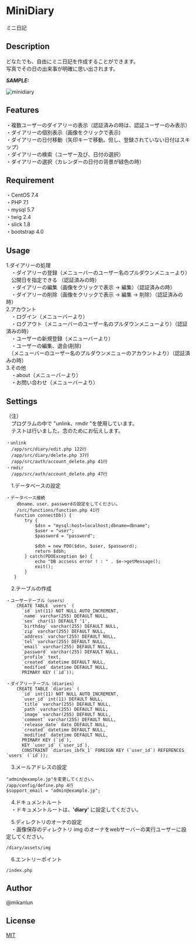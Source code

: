 # MiniDiary

ミニ日記

## Description

どなたでも、自由にミニ日記を作成することができます。  
写真でその日の出来事が明確に思い出されます。  

***SAMPLE:***

![minidiary](https://user-images.githubusercontent.com/36429862/37021975-d1144c86-2164-11e8-8a68-a9f7b9c250d0.png)

## Features

・複数ユーザーのダイアリーの表示（認証済みの時は、認証ユーザーのみ表示）  
・ダイアリーの個別表示（画像をクリックで表示)  
・ダイアリーの日付移動（矢印キーで移動。但し、登録されていない日付はスキップ）  
・ダイアリーの検索（ユーザー及び、日付の選択）  
・ダイアリーの選択（カレンダーの日付の背景が緑色の時）  

## Requirement

・CentOS 7.4  
・PHP 7.1  
・mysql 5.7  
・twig 2.4  
・slick 1.8  
・bootstrap 4.0  

## Usage

1.ダイアリーの処理  
　・ダイアリーの登録（メニューバーのユーザー名のプルダウンメニューより）  
　公開日を指定できる （認証済みの時）  
　・ダイアリーの編集（画像をクリックで表示 -> 編集）（認証済みの時）  
　・ダイアリーの削除（画像をクリックで表示 -> 編集 -> 削除）（認証済みの時）  
2.アカウント  
　・ログイン（メニューバーより）  
　・ログアウト（メニューバーのユーザー名のプルダウンメニューより）（認証済みの時）  
　・ユーザーの新規登録（メニューバーより）  
　・ユーザーの編集、退会(削除)  
　（メニューバーのユーザー名のプルダウンメニューのアカウントより）（認証済みの時）  
3.その他  
　・about（メニューバーより）  
　・お問い合わせ（メニューバーより）  

## Settings

（注）  
　プログラムの中で "unlink、rmdir "を使用しています。  
　テストは行いました。念のためにお伝えします。  

    ・unlink  
      /app/src/diary/edit.php 122行  
      /app/src/diary/delete.php 37行  
      /app/src/auth/account_delete.php 41行  
    ・rmdir  
      /app/src/auth/account_delete.php 47行  

　1.データベースの設定  
 
    ・データベース接続  
        dbname、user、passwordの設定をしてください。
        /src/functions/function.php 41行
       function connectDb() {
           try {
               $dsn = "mysql:host=localhost;dbname=dbname";
               $user = "user";
               $password = "password";

               $dbh = new PDO($dsn, $user, $password);
               return $dbh;
           } catch(PDOException $e) {
               echo "DB accsess error ! : " . $e->getMessage();
               exit();
           }
       }

　2.テーブルの作成  
 
    ・ユーザーテーブル（users）
        CREATE TABLE `users` (
          `id` int(11) NOT NULL AUTO_INCREMENT,
          `name` varchar(255) DEFAULT NULL,
          `sex` char(1) DEFAULT '1',
          `birthday` varchar(255) DEFAULT NULL,
          `zip` varchar(255) DEFAULT NULL,
          `address` varchar(255) DEFAULT NULL,
          `tel` varchar(255) DEFAULT NULL,
          `email` varchar(255) DEFAULT NULL,
          `password` varchar(255) DEFAULT NULL,
          `profile` text,
          `created` datetime DEFAULT NULL,
          `modified` datetime DEFAULT NULL,
          PRIMARY KEY (`id`));

    ・ダイアリーテーブル（diaries）
        CREATE TABLE `diaries` (
          `id` int(11) NOT NULL AUTO_INCREMENT,
          `user_id` int(11) DEFAULT NULL,
          `title` varchar(255) DEFAULT NULL,
          `path` varchar(255) DEFAULT NULL,
          `image` varchar(255) DEFAULT NULL,
          `comment` varchar(255) DEFAULT NULL,
          `release_date` date DEFAULT NULL,
          `created` datetime DEFAULT NULL,
          `modified` datetime DEFAULT NULL,
          PRIMARY KEY (`id`),
          KEY `user_id` (`user_id`),
          CONSTRAINT `diaries_ibfk_1` FOREIGN KEY (`user_id`) REFERENCES `users` (`id`));

　3.メールアドレスの設定  

    "admin@example.jp"を変更してください。  
    /app/config/define.php 4行  
    $support_email = "admin@example.jp";   

　4.ドキュメントルート  
　・ドキュメントルートは、**'diary'** に設定してください。  

　5.ディレクトリのオーナの設定  
　・画像保存のディレクトリ img のオーナをwebサーバーの実行ユーザーに設定してください。 
    
    /diary/assets/img

　6.エントリーポイント  
 
    /index.php


## Author

@mikanlun

## License

[MIT](https://github.com/mikanlun/MiniDiary/blob/master/LICENSE)
